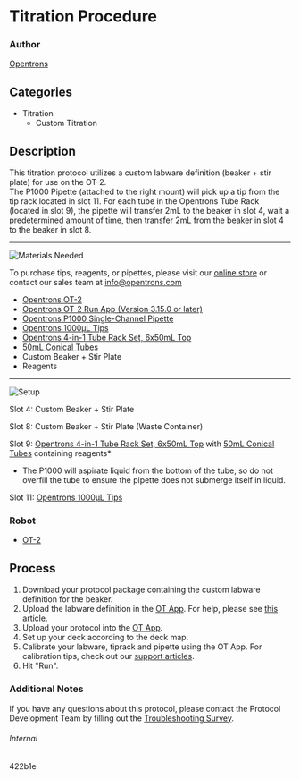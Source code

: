 # Titration Procedure

### Author
[Opentrons](https://opentrons.com/)



## Categories
* Titration
	* Custom Titration


## Description
This titration protocol utilizes a custom labware definition (beaker + stir plate) for use on the OT-2.</br>
The P1000 Pipette (attached to the right mount) will pick up a tip from the tip rack located in slot 11. For each tube in the Opentrons Tube Rack (located in slot 9), the pipette will transfer 2mL to the beaker in slot 4, wait a predetermined amount of time, then transfer 2mL from the beaker in slot 4 to the beaker in slot 8.


---
![Materials Needed](https://s3.amazonaws.com/opentrons-protocol-library-website/custom-README-images/001-General+Headings/materials.png)

To purchase tips, reagents, or pipettes, please visit our [online store](https://shop.opentrons.com/) or contact our sales team at [info@opentrons.com](mailto:info@opentrons.com)

* [Opentrons OT-2](https://shop.opentrons.com/collections/ot-2-robot/products/ot-2)
* [Opentrons OT-2 Run App (Version 3.15.0 or later)](https://opentrons.com/ot-app/)
* [Opentrons P1000 Single-Channel Pipette](https://shop.opentrons.com/collections/ot-2-pipettes)
* [Opentrons 1000µL Tips](https://shop.opentrons.com/collections/opentrons-tips/products/opentrons-1000ul-tips)
* [Opentrons 4-in-1 Tube Rack Set, 6x50mL Top](https://shop.opentrons.com/collections/verified-labware/products/tube-rack-set-1)
* [50mL Conical Tubes](https://shop.opentrons.com/collections/verified-consumables/products/nest-50-ml-centrifuge-tube)
* Custom Beaker + Stir Plate
* Reagents



---
![Setup](https://s3.amazonaws.com/opentrons-protocol-library-website/custom-README-images/001-General+Headings/Setup.png)

Slot 4: Custom Beaker + Stir Plate

Slot 8: Custom Beaker + Stir Plate (Waste Container)

Slot 9: [Opentrons 4-in-1 Tube Rack Set, 6x50mL Top](https://shop.opentrons.com/collections/verified-labware/products/tube-rack-set-1) with [50mL Conical Tubes](https://shop.opentrons.com/collections/verified-consumables/products/nest-50-ml-centrifuge-tube) containing reagents*</br>
* The P1000 will aspirate liquid from the bottom of the tube, so do not overfill the tube to ensure the pipette does not submerge itself in liquid.</br>

Slot 11: [Opentrons 1000µL Tips](https://shop.opentrons.com/collections/opentrons-tips/products/opentrons-1000ul-tips)


### Robot
* [OT-2](https://opentrons.com/ot-2)

## Process

1. Download your protocol package containing the custom labware definition for the beaker.
2. Upload the labware definition in the [OT App](https://opentrons.com/ot-app). For help, please see [this article](https://support.opentrons.com/en/articles/3136506-using-labware-in-your-protocols).
3. Upload your protocol into the [OT App](https://opentrons.com/ot-app).
4. Set up your deck according to the deck map.
5. Calibrate your labware, tiprack and pipette using the OT App. For calibration tips, check out our [support articles](https://support.opentrons.com/en/collections/1559720-guide-for-getting-started-with-the-ot-2).
6. Hit "Run".

### Additional Notes
If you have any questions about this protocol, please contact the Protocol Development Team by filling out the [Troubleshooting Survey](https://protocol-troubleshooting.paperform.co/).

###### Internal
422b1e
